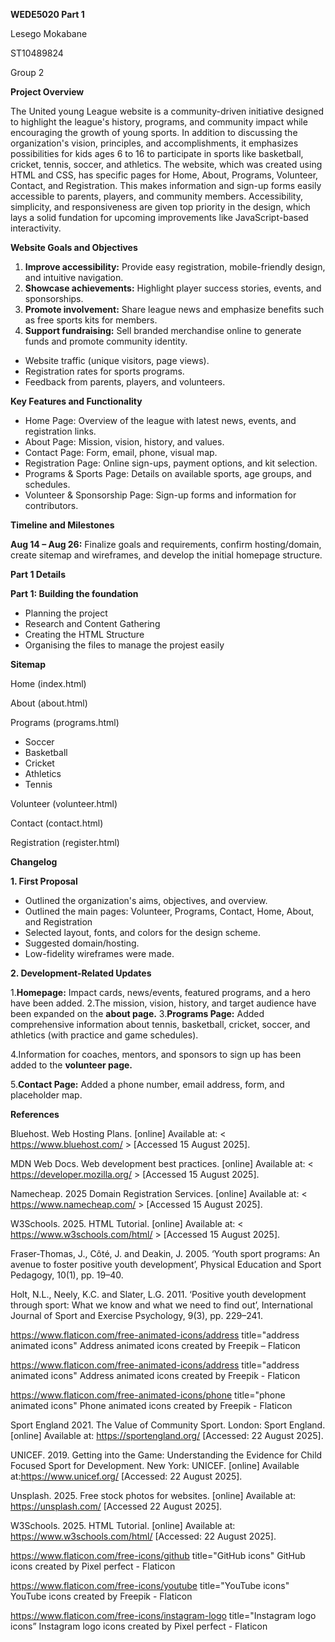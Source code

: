 <strong>WEDE5020 Part 1</strong>

Lesego Mokabane

ST10489824

Group 2

<strong>Project Overview</strong>

The United young League website is a community-driven initiative designed to highlight the league's history, programs, and community impact while encouraging the growth of young sports.  In addition to discussing the organization's vision, principles, and accomplishments, it emphasizes possibilities for kids ages 6 to 16 to participate in sports like basketball, cricket, tennis, soccer, and athletics.  The website, which was created using HTML and CSS, has specific pages for Home, About, Programs, Volunteer, Contact, and Registration. This makes information and sign-up forms easily accessible to parents, players, and community members.  Accessibility, simplicity, and responsiveness are given top priority in the design, which lays a solid fundation for upcoming improvements like JavaScript-based interactivity.

<strong>Website Goals and Objectives</strong>

1. <strong>Improve accessibility:</strong> Provide easy registration, mobile-friendly design, and 
intuitive navigation. 
2. <strong>Showcase achievements:</strong> Highlight player success stories, events, and 
sponsorships. 
3. <strong>Promote involvement:</strong> Share league news and emphasize benefits such as 
free sports kits for members. 
4. <strong>Support fundraising:</strong> Sell branded merchandise online to generate funds and 
promote community identity.

<ul>
  <li>Website traffic (unique visitors, page views).</li>
  <li>Registration rates for sports programs.</li> 
  <li>Feedback from parents, players, and volunteers.</li>
</ul>

<strong>Key Features and Functionality</strong>

<ul>
  <li> Home Page: Overview of the league with latest news, events, and registration links.</li>
  <li>About Page: Mission, vision, history, and values. </li>
  <li>Contact Page: Form, email, phone, visual map. </li>
  <li>Registration Page: Online sign-ups, payment options, and kit selection. </li>
  <li>Programs & Sports Page: Details on available sports, age groups, and schedules. </li>
  <li>Volunteer & Sponsorship Page: Sign-up forms and information for contributors.</li>
</ul>

<strong>Timeline and Milestones</strong>

<strong>Aug 14 – Aug 26:</strong> Finalize goals and requirements, confirm hosting/domain, create sitemap and wireframes, and develop the initial homepage structure.

<strong>Part 1 Details</strong>

<strong>Part 1: Building the foundation</strong>
<ul>
  <li>Planning the project</li>
  <li>Research and Content Gathering</li>
  <li>Creating the HTML Structure</li>
  <li>Organising the files to manage the projest easily</li>
</ul>

<strong>Sitemap</strong>

Home (index.html)

About (about.html)

Programs (programs.html)
<ul>
  <li> Soccer</li>
  <li> Basketball</li>
  <li> Cricket</li>
  <li> Athletics</li>
  <li> Tennis</li>
</ul>
Volunteer (volunteer.html)

Contact (contact.html)

Registration (register.html)

<strong>Changelog</strong>

<strong>1. First Proposal</strong>

<ul>
  <li>Outlined the organization's aims, objectives, and overview.</li>
  <li>Outlined the main pages: Volunteer, Programs, Contact, Home, About, and Registration</li>
 <li>Selected layout, fonts, and colors for the design scheme.</li>
 <li>Suggested domain/hosting.</li>
 <li>Low-fidelity wireframes were made.</li>
</ul>

<strong>2. Development-Related Updates</strong>

1.<strong>Homepage:</strong> Impact cards, news/events, featured programs, and a hero have been added.
2.The mission, vision, history, and target audience have been expanded on the <strong>about page.</strong> 
3.<strong>Programs Page:</strong> Added comprehensive information about tennis, basketball, cricket, soccer, and athletics (with practice and game schedules).

4.Information for coaches, mentors, and sponsors to sign up has been added to the <strong>volunteer page.</strong>

5.<strong>Contact Page:</strong> Added a phone number, email address, form, and placeholder map.

<strong>References</strong>

Bluehost. Web Hosting Plans. [online] Available at: < https://www.bluehost.com/ > [Accessed 15 
August 2025]. 

MDN Web Docs. Web development best practices. [online] Available at: < 
https://developer.mozilla.org/  > [Accessed 15 August 2025]. 

Namecheap. 2025 Domain Registration Services. [online] Available at: < 
https://www.namecheap.com/ > [Accessed 15 August 2025]. 

W3Schools. 2025. HTML Tutorial. [online] Available at: < https://www.w3schools.com/html/ > 
[Accessed 15 August 2025].

Fraser-Thomas, J., Côté, J. and Deakin, J. 2005. ‘Youth sport programs: An avenue to foster positive youth development’, Physical Education and Sport Pedagogy, 10(1), pp. 19–40. 

Holt, N.L., Neely, K.C. and Slater, L.G. 2011. ‘Positive youth development through sport: What we know and what we need to find out’, International Journal of Sport and Exercise Psychology, 9(3), pp. 229–241. 

https://www.flaticon.com/free-animated-icons/address title="address animated icons" Address animated icons created by Freepik – Flaticon 

https://www.flaticon.com/free-animated-icons/address title="address animated icons" Address animated icons created by Freepik - Flaticon 

https://www.flaticon.com/free-animated-icons/phone  title="phone animated icons" Phone animated icons created by Freepik - Flaticon 

Sport England 2021. The Value of Community Sport. London: Sport England. [online]  Available at: https://sportengland.org/  [Accessed: 22 August 2025].

UNICEF. 2019. Getting into the Game: Understanding the Evidence for Child Focused Sport for Development. New York: UNICEF. [online] Available at:https://www.unicef.org/ [Accessed: 22 August 2025]. 

Unsplash. 2025. Free stock photos for websites. [online] Available at: https://unsplash.com/ [Accessed 22 August 2025]. 

W3Schools. 2025. HTML Tutorial. [online] Available at: https://www.w3schools.com/html/ [Accessed: 22 August 2025]. 

https://www.flaticon.com/free-icons/github title="GitHub icons" GitHub icons created by Pixel perfect - Flaticon 

https://www.flaticon.com/free-icons/youtube  title="YouTube icons" YouTube icons created by Freepik - Flaticon 

https://www.flaticon.com/free-icons/instagram-logo  title="Instagram logo icons” Instagram logo icons created by Pixel perfect - Flaticon

